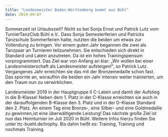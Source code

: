 ```yaml
---
title: "Landesmeister Baden-Württemberg kommt aus Bühl"
date: 2019-09-07
---
```

Sommerzeit ist Urlaubszeit? Nicht so bei Sonja Ernst und Patrick Lutz vom TurnierTanzClub Bühl e.V..
Dass Sonja Semesterferien und Patricks Tanzschule Sommerferien hatte, nutzten die beiden um etwas zur Vollendung zu bringen.
Vor einem guten Jahr begannen die zwei als Tanzpaar an Turnieren teilzunehmen. Sie entschieden sich direkt in Standard und Latein anzutreten.
Da ist ein hohes Trainingspensum vorprogrammiert. Das Ziel war von Anfang an klar: „Wir wollen bei einer Landesmeisterschaft als Landesmeister aufsteigen!", so Patrick Lutz.
Vergangenes Jahr erreichten sie das mit der Bronzemedaille schon fast. Das spornte an, woraufhin die beiden ein Jahr intensiv weiter trainierten, um den Traum nun zu verwirklichen.

Landesmeister 2019 in der Hauptgruppe II C-Latein und damit der Aufstieg in die B-Klasse! Neben dem 1. Platz in der C-Klasse erreichten sie auch in der darauffolgenden B-Klasse den 3. Platz und in der D-Klasse Standard den 2. Platz. An einem Tag eine Bronze-, eine Silber- und eine Goldmedaille zu gewinnen,ist eine überwältigende Leistung!
Das nächste große Ziel ist nun das Heimturnier im Juli 2020 in Bühl. Weitere Infos hierzu finden Sie unter ttc-buehl.de/trophy. Bis dahin heißt es: Training, Training und nochmals Training.
